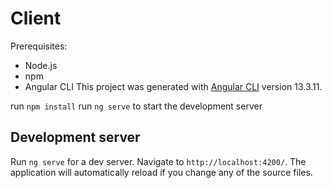 # Client
Prerequisites:
- Node.js
- npm
- Angular CLI
This project was generated with [Angular CLI](https://github.com/angular/angular-cli) version 13.3.11.

run `npm install` 
run  `ng serve`  to start the development server

## Development server

Run `ng serve` for a dev server. Navigate to `http://localhost:4200/`. The application will automatically reload if you change any of the source files.
